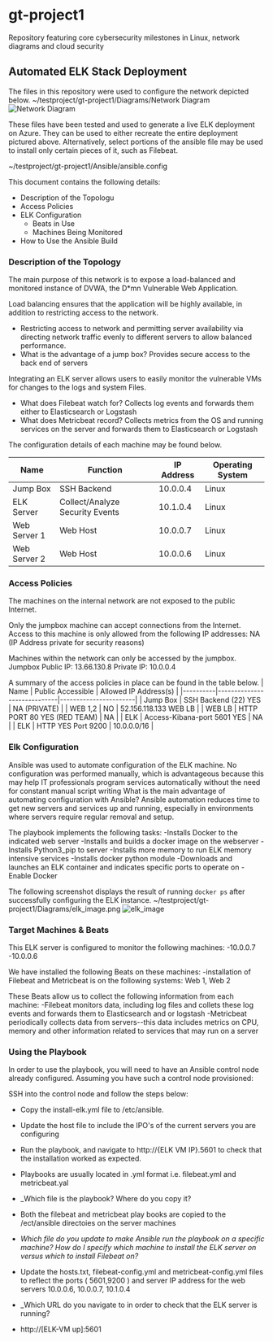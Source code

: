 # gt-project1
Repository featuring core cybersecurity milestones in Linux, network diagrams and cloud security
## Automated ELK Stack Deployment

The files in this repository were used to configure the network depicted below.
 ~/testproject/gt-project1/Diagrams/Network Diagram
 ![Network Diagram](https://user-images.githubusercontent.com/89884747/134429253-b017b4b9-9e6e-4bdf-bd9d-061c8bd2ac2b.PNG)


These files have been tested and used to generate a live ELK deployment on Azure. They can be used to either recreate the entire deployment pictured above. Alternatively, select portions of the ansible file may be used to install only certain pieces of it, such as Filebeat.

 ~/testproject/gt-project1/Ansible/ansible.config

This document contains the following details:
- Description of the Topologu
- Access Policies
- ELK Configuration
  - Beats in Use
  - Machines Being Monitored
- How to Use the Ansible Build


### Description of the Topology

The main purpose of this network is to expose a load-balanced and monitored instance of DVWA, the D*mn Vulnerable Web Application.

Load balancing ensures that the application will be highly available, in addition to restricting access to the network.
- Restricting access to network and permitting server availability via directing network traffic evenly to different servers to allow balanced performance.
- What is the advantage of a jump box? Provides secure access to the back end of servers

Integrating an ELK server allows users to easily monitor the vulnerable VMs for changes to the logs and system Files.
- What does Filebeat watch for? Collects log events and forwards them either to Elasticsearch or Logstash
- What does Metricbeat record? Collects metrics from the OS and running services on the server and forwards them to Elasticsearch or Logstash

The configuration details of each machine may be found below.

| Name         | Function                        | IP Address | Operating System |
|--------------|---------------------------------|------------|------------------|
| Jump Box     | SSH Backend                     | 10.0.0.4   | Linux            |
| ELK Server   | Collect/Analyze Security Events | 10.1.0.4   | Linux            |
| Web Server 1 | Web Host                        | 10.0.0.7   | Linux            |
| Web Server 2 | Web Host                        | 10.0.0.6   | Linux            |

### Access Policies

The machines on the internal network are not exposed to the public Internet.

Only the jumpbox machine can accept connections from the Internet. Access to this machine is only allowed from the following IP addresses:
NA (IP Address private for security reasons)

Machines within the network can only be accessed by the jumpbox.
Jumpbox
Public IP: 13.66.130.8
Private IP: 10.0.0.4

A summary of the access policies in place can be found in the table below.
| Name     | Public Accessible           | Allowed IP Address(s) |
|----------|-----------------------------|-----------------------|
| Jump Box | SSH Backend (22) YES        | NA (PRIVATE)          |
| WEB 1,2  | NO                          | 52.156.118.133 WEB LB |
| WEB LB   | HTTP PORT 80 YES (RED TEAM) | NA                    |
| ELK      | Access-Kibana-port 5601 YES | NA                    |
| ELK      | HTTP  YES Port 9200         | 10.0.0.0/16           |

### Elk Configuration

Ansible was used to automate configuration of the ELK machine. No configuration was performed manually, which is advantageous because this may help IT professionals program services automatically without the need for constant manual script writing
What is the main advantage of automating configuration with Ansible? Ansible automation reduces time to get new servers and services up and running, especially in environments where servers require regular removal and setup.

The playbook implements the following tasks:
-Installs Docker to the indicated web server
-Installs and builds a docker image on the webserver
-Installs Python3_pip to server
-Installs more memory to run ELK memory intensive services
-Installs docker python module
-Downloads and launches an ELK container and indicates specific ports to operate on
-Enable Docker

The following screenshot displays the result of running `docker ps` after successfully configuring the ELK instance.
~/testproject/gt-project1/Diagrams/elk_image.png
![elk_image](https://user-images.githubusercontent.com/89884747/134429421-e7462f1d-84f4-4f1d-8ccb-4512f6de9e0f.PNG)



### Target Machines & Beats
This ELK server is configured to monitor the following machines:
-10.0.0.7
-10.0.0.6

We have installed the following Beats on these machines:
-installation of Filebeat and Metricbeat is on the following systems: Web 1, Web 2



These Beats allow us to collect the following information from each machine:
-Filebeat monitors data, including log files and collets these log events and forwards them to Elasticsearch and or logstash
-Metricbeat periodically collects data from servers--this data includes metrics on CPU, memory and other information related to services that may run on a server


### Using the Playbook
In order to use the playbook, you will need to have an Ansible control node already configured. Assuming you have such a control node provisioned:

SSH into the control node and follow the steps below:
- Copy the install-elk.yml file to /etc/ansible.
- Update the host file to include the IPO's of the current servers you are configuring
- Run the playbook, and navigate to http://{ELK VM IP}.5601 to check that the installation worked as expected.
- Playbooks are usually located in .yml format i.e. filebeat.yml and metricbeat.yal

- _Which file is the playbook? Where do you copy it?
- Both the filebeat and metricbeat play books are copied to the /ect/ansible directoies on the server machines
- _Which file do you update to make Ansible run the playbook on a specific machine? How do I specify which machine to install the ELK server on versus which to install Filebeat on?_
- Update the hosts.txt, filebeat-config.yml and metricbeat-config.yml files to reflect the ports ( 5601,9200 ) and server IP address for the web servers 10.0.0.6, 10.0.0.7, 10.1.0.4
- _Which URL do you navigate to in order to check that the ELK server is running?
- http://[ELK-VM up]:5601
